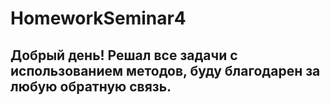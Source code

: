 # HomeworkSeminar4

## Добрый день! Решал все задачи с использованием методов, буду благодарен за любую обратную связь.
